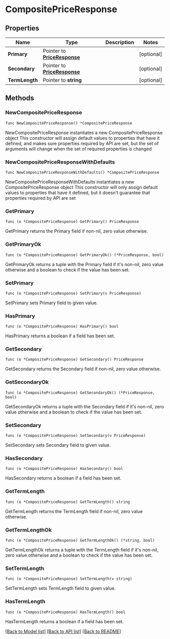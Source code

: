 # CompositePriceResponse

## Properties

Name | Type | Description | Notes
------------ | ------------- | ------------- | -------------
**Primary** | Pointer to [**PriceResponse**](PriceResponse.md) |  | [optional] 
**Secondary** | Pointer to [**PriceResponse**](PriceResponse.md) |  | [optional] 
**TermLength** | Pointer to **string** |  | [optional] 

## Methods

### NewCompositePriceResponse

`func NewCompositePriceResponse() *CompositePriceResponse`

NewCompositePriceResponse instantiates a new CompositePriceResponse object
This constructor will assign default values to properties that have it defined,
and makes sure properties required by API are set, but the set of arguments
will change when the set of required properties is changed

### NewCompositePriceResponseWithDefaults

`func NewCompositePriceResponseWithDefaults() *CompositePriceResponse`

NewCompositePriceResponseWithDefaults instantiates a new CompositePriceResponse object
This constructor will only assign default values to properties that have it defined,
but it doesn't guarantee that properties required by API are set

### GetPrimary

`func (o *CompositePriceResponse) GetPrimary() PriceResponse`

GetPrimary returns the Primary field if non-nil, zero value otherwise.

### GetPrimaryOk

`func (o *CompositePriceResponse) GetPrimaryOk() (*PriceResponse, bool)`

GetPrimaryOk returns a tuple with the Primary field if it's non-nil, zero value otherwise
and a boolean to check if the value has been set.

### SetPrimary

`func (o *CompositePriceResponse) SetPrimary(v PriceResponse)`

SetPrimary sets Primary field to given value.

### HasPrimary

`func (o *CompositePriceResponse) HasPrimary() bool`

HasPrimary returns a boolean if a field has been set.

### GetSecondary

`func (o *CompositePriceResponse) GetSecondary() PriceResponse`

GetSecondary returns the Secondary field if non-nil, zero value otherwise.

### GetSecondaryOk

`func (o *CompositePriceResponse) GetSecondaryOk() (*PriceResponse, bool)`

GetSecondaryOk returns a tuple with the Secondary field if it's non-nil, zero value otherwise
and a boolean to check if the value has been set.

### SetSecondary

`func (o *CompositePriceResponse) SetSecondary(v PriceResponse)`

SetSecondary sets Secondary field to given value.

### HasSecondary

`func (o *CompositePriceResponse) HasSecondary() bool`

HasSecondary returns a boolean if a field has been set.

### GetTermLength

`func (o *CompositePriceResponse) GetTermLength() string`

GetTermLength returns the TermLength field if non-nil, zero value otherwise.

### GetTermLengthOk

`func (o *CompositePriceResponse) GetTermLengthOk() (*string, bool)`

GetTermLengthOk returns a tuple with the TermLength field if it's non-nil, zero value otherwise
and a boolean to check if the value has been set.

### SetTermLength

`func (o *CompositePriceResponse) SetTermLength(v string)`

SetTermLength sets TermLength field to given value.

### HasTermLength

`func (o *CompositePriceResponse) HasTermLength() bool`

HasTermLength returns a boolean if a field has been set.


[[Back to Model list]](../README.md#documentation-for-models) [[Back to API list]](../README.md#documentation-for-api-endpoints) [[Back to README]](../README.md)


